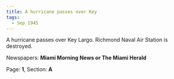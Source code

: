 ```yaml
---  
title: A hurricane passes over Key  
tags:  
  - Sep 1945  
---  
```

  
A hurricane passes over Key Largo. Richmond Naval Air Station is destroyed.  
  
Newspapers: **Miami Morning News or The Miami Herald**  
  
Page: **1**, Section: **A** 
